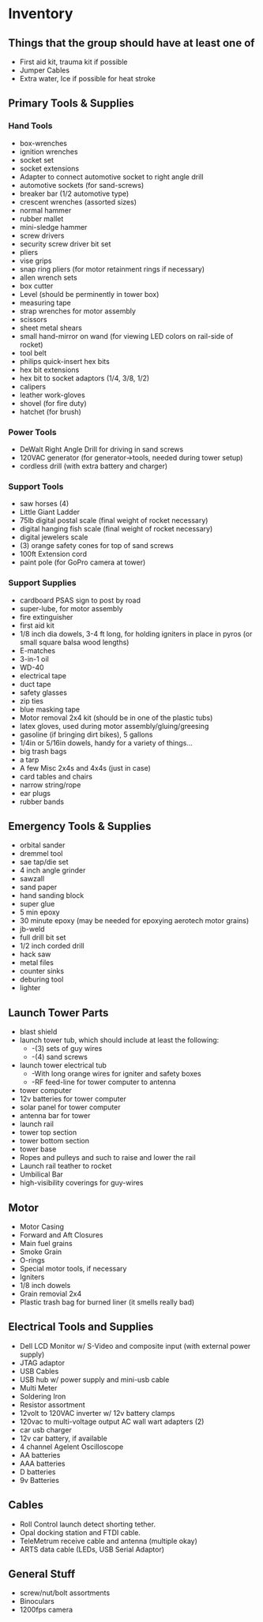 # Inventory

## Things that the group should have at least one of

 - First aid kit, trauma kit if possible
 - Jumper Cables
 - Extra water, Ice if possible for heat stroke

## Primary Tools & Supplies

### Hand Tools

  - box-wrenches
  - ignition wrenches
  - socket set
  - socket extensions
  - Adapter to connect automotive socket to right angle drill
  - automotive sockets (for sand-screws)
  - breaker bar (1/2 automotive type)
  - crescent wrenches (assorted sizes)
  - normal hammer
  - rubber mallet
  - mini-sledge hammer
  - screw drivers
  - security screw driver bit set
  - pliers
  - vise grips
  - snap ring pliers (for motor retainment rings if necessary)
  - allen wrench sets
  - box cutter  
  - Level (should be perminently in tower box)
  - measuring tape
  - strap wrenches for motor assembly
  - scissors
  - sheet metal shears
  - small hand-mirror on wand (for viewing LED colors on rail-side of rocket)
  - tool belt
  - philips quick-insert hex bits
  - hex bit extensions
  - hex bit to socket adaptors (1/4, 3/8, 1/2)
  - calipers
  - leather work-gloves
  - shovel (for fire duty)
  - hatchet (for brush)

### Power Tools
  - DeWalt Right Angle Drill for driving in sand screws
  - 120VAC generator (for generator->tools, needed during tower setup)
  - cordless drill (with extra battery and charger)

### Support Tools 
  - saw horses (4)
  - Little Giant Ladder
  - 75lb digital postal scale (final weight of rocket necessary)
  - digital hanging fish scale (final weight of rocket necessary)
  - digital jewelers scale
  - (3) orange safety cones for top of sand screws
  - 100ft Extension cord
  - paint pole (for GoPro camera at tower)
  
### Support Supplies
  - cardboard PSAS sign to post by road
  - super-lube, for motor assembly
  - fire extinguisher
  - first aid kit
  - 1/8 inch dia dowels, 3-4 ft long, for holding igniters in place in pyros (or small square balsa wood lengths)
  - E-matches 
  - 3-in-1 oil
  - WD-40
  - electrical tape
  - duct tape
  - safety glasses
  - zip ties
  - blue masking tape
  - Motor removal 2x4 kit (should be in one of the plastic tubs)
  - latex gloves, used during motor assembly/gluing/greesing
  - gasoline (if bringing dirt bikes), 5 gallons
  - 1/4in or 5/16in dowels, handy for a variety of things...
  - big trash bags
  - a tarp
  - A few Misc 2x4s and 4x4s (just in case)
  - card tables and chairs
  - narrow string/rope
  - ear plugs
  - rubber bands

## Emergency Tools & Supplies
  - orbital sander
  - dremmel tool
  - sae tap/die set
  - 4 inch angle grinder
  - sawzall
  - sand paper
  - hand sanding block
  - super glue
  - 5 min epoxy
  - 30 minute epoxy (may be needed for epoxying aerotech motor grains)
  - jb-weld
  - full drill bit set
  - 1/2 inch corded drill
  - hack saw
  - metal files
  - counter sinks
  - deburing tool
  - lighter

## Launch Tower Parts
  - blast shield
  - launch tower tub, which should include at least the following:
    - -(3) sets of guy wires
    - -(4) sand screws
  - launch tower electrical tub
    - -With long orange wires for igniter and safety boxes
    - -RF feed-line for tower computer to antenna
  - tower computer
  - 12v batteries for tower computer
  - solar panel for tower computer
  - antenna bar for tower
  - launch rail
  - tower top section
  - tower bottom section
  - tower base
  - Ropes and pulleys and such to raise and lower the rail
  - Launch rail teather to rocket
  - Umbilical Bar
  - high-visibility coverings for guy-wires

## Motor
  - Motor Casing
  - Forward and Aft Closures
  - Main fuel grains
  - Smoke Grain
  - O-rings
  - Special motor tools, if necessary
  - Igniters
  - 1/8 inch dowels
  - Grain removial 2x4
  - Plastic trash bag for burned liner (it smells really bad)


## Electrical Tools and Supplies
  - Dell LCD Monitor w/ S-Video and composite input (with external power supply)
  - JTAG adaptor
  - USB Cables
  - USB hub w/ power supply and mini-usb cable
  - Multi Meter
  - Soldering Iron
  - Resistor assortment
  - 12volt to 120VAC inverter w/ 12v battery clamps
  - 120vac to multi-voltage output AC wall wart adapters (2)
  - car usb charger
  - 12v car battery, if available
  - 4 channel Agelent Oscilloscope
  - AA batteries
  - AAA batteries
  - D batteries
  - 9v Batteries


## Cables
  - Roll Control launch detect shorting tether.
  - Opal docking station and FTDI cable.
  - TeleMetrum receive cable and antenna (multiple okay)
  - ARTS data cable (LEDs, USB Serial Adaptor)


## General Stuff
  - screw/nut/bolt assortments
  - Binoculars
  - 1200fps camera

